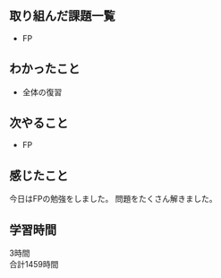 ## 取り組んだ課題一覧
- FP

## わかったこと
- 全体の復習

## 次やること
- FP

## 感じたこと
今日はFPの勉強をしました。
問題をたくさん解きました。

## 学習時間
3時間<br />
合計1459時間
